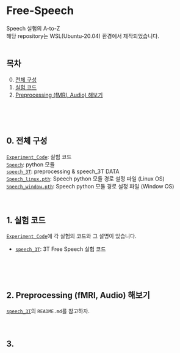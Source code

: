 # Free-Speech
Speech 실험의 A-to-Z\
해당 repository는 WSL(Ubuntu-20.04) 환경에서 제작되었습니다. 
<br/>
<br/>

## 목차
0. [전체 구성](##-0.-전체-구성)
1. [실험 코드](##-1.-실험-코드)
2. [Preprocessing (fMRI, Audio) 해보기](##-2.-Preprocessing-(fMRI,-Audio)-해보기)
<br/>
<br/>
<br/>

## 0. 전체 구성
[`Experiment_Code`](Experiment_Code): 실험 코드\
[`Speech`](Speech): python 모듈\
[`speech_3T`](speech_3T): preprocessing & speech_3T DATA\
[`Speech_linux.pth`](Speech_linux.pth): Speech python 모듈 경로 설정 파일 (Linux OS)\
[`Speech_window.pth`](Speech_window.pth): Speech python 모듈 경로 설정 파일 (Window OS)
<br/>
<br/>
<br/>

## 1. 실험 코드
[`Experiment_Code`](Experiment_Code)에 각 실험의 코드와 그 설명이 있습니다.
- [`speech_3T`](Experiment_Code/speech_3T): 3T Free Speech 실험 코드
<br/>
<br/>
<br/>

## 2. Preprocessing (fMRI, Audio) 해보기
[`speech_3T`](speech_3T)의 `README.md`를 참고하자.
<br/>
<br/>
<br/>

## 3. 